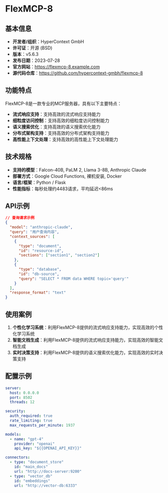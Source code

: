# FlexMCP-8

## 基本信息

- **开发者/组织**：HyperContext GmbH
- **许可证**：开源 (BSD)
- **版本**：v5.6.3
- **发布日期**：2023-07-28
- **官方网站**：https://flexmcp-8.example.com
- **源代码仓库**：https://github.com/hypercontext-gmbh/flexmcp-8

## 功能特点

FlexMCP-8是一款专业的MCP服务器，具有以下主要特点：

- **流式响应支持**：支持高效的流式响应支持能力
- **细粒度访问控制**：支持高效的细粒度访问控制能力
- **语义搜索优化**：支持高效的语义搜索优化能力
- **分布式架构支持**：支持高效的分布式架构支持能力
- **高性能上下文处理**：支持高效的高性能上下文处理能力


## 技术规格

- **支持的模型**：Falcon-40B, PaLM 2, Llama 3-8B, Anthropic Claude
- **部署方式**：Google Cloud Functions, 裸机安装, Docker
- **语言/框架**：Python / Flask
- **性能指标**：每秒处理约4483请求，平均延迟<86ms

## API示例

```json
// 查询请求示例
{
  "model": "anthropic-claude",
  "query": "用户查询内容",
  "context_sources": [
    {
      "type": "document",
      "id": "resource-id",
      "sections": ["section1", "section2"]
    },
    {
      "type": "database",
      "id": "db-source",
      "query": "SELECT * FROM data WHERE topic='query'"
    }
  ],
  "response_format": "text"
}
```

## 使用案例

1. **个性化学习系统**：利用FlexMCP-8提供的流式响应支持能力，实现高效的个性化学习系统
2. **智能文档生成**：利用FlexMCP-8提供的流式响应支持能力，实现高效的智能文档生成
3. **实时决策支持**：利用FlexMCP-8提供的语义搜索优化能力，实现高效的实时决策支持


## 配置示例

```yaml
server:
  host: 0.0.0.0
  port: 8502
  threads: 12

security:
  auth_required: true
  rate_limiting: true
  max_requests_per_minute: 1937

models:
  - name: "gpt-4"
    provider: "openai"
    api_key: "${{OPENAI_API_KEY}}"

connectors:
  - type: "document_store"
    id: "main_docs"
    url: "http://docs-server:9200"
  - type: "vector_db"
    id: "embeddings"
    url: "http://vector-db:6333"
```
